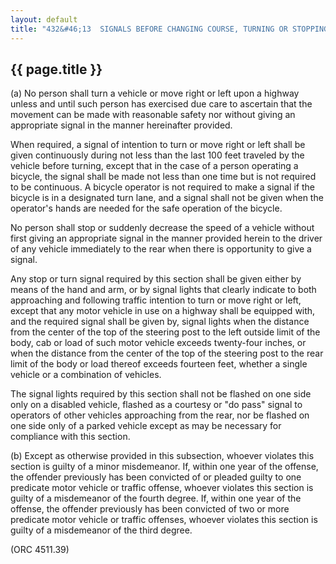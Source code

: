 ```yaml
---
layout: default
title: "432&#46;13  SIGNALS BEFORE CHANGING COURSE, TURNING OR STOPPING."
---
```


{{ page.title }}
----------------

(a) No person shall turn a vehicle or move right or left upon a highway unless and until such person has exercised due care to ascertain that the movement can be made with reasonable safety nor without giving an appropriate signal in the manner hereinafter provided.

When required, a signal of intention to turn or move right or left shall be given continuously during not less than the last 100 feet traveled by the vehicle before turning, except that in the case of a person operating a bicycle, the signal shall be made not less than one time but is not required to be continuous. A bicycle operator is not required to make a signal if the bicycle is in a designated turn lane, and a signal shall not be given when the operator's hands are needed for the safe operation of the bicycle.

No person shall stop or suddenly decrease the speed of a vehicle without first giving an appropriate signal in the manner provided herein to the driver of any vehicle immediately to the rear when there is opportunity to give a signal.

Any stop or turn signal required by this section shall be given either by means of the hand and arm, or by signal lights that clearly indicate to both approaching and following traffic intention to turn or move right or left, except that any motor vehicle in use on a highway shall be equipped with, and the required signal shall be given by, signal lights when the distance from the center of the top of the steering post to the left outside limit of the body, cab or load of such motor vehicle exceeds twenty-four inches, or when the distance from the center of the top of the steering post to the rear limit of the body or load thereof exceeds fourteen feet, whether a single vehicle or a combination of vehicles.

The signal lights required by this section shall not be flashed on one side only on a disabled vehicle, flashed as a courtesy or &quot;do pass&quot; signal to operators of other vehicles approaching from the rear, nor be flashed on one side only of a parked vehicle except as may be necessary for compliance with this section. 

(b) Except as otherwise provided in this subsection, whoever violates this section is guilty of a minor misdemeanor. If, within one year of the offense, the offender previously has been convicted of or pleaded guilty to one predicate motor vehicle or traffic offense, whoever violates this section is guilty of a misdemeanor of the fourth degree. If, within one year of the offense, the offender previously has been convicted of two or more predicate motor vehicle or traffic offenses, whoever violates this section is guilty of a misdemeanor of the third degree.

(ORC 4511.39)